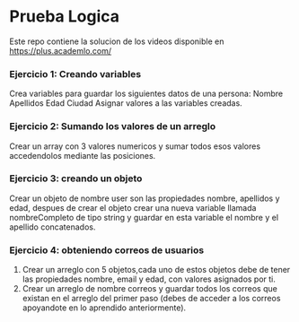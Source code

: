 # Prueba Logica
Este repo contiene la solucion de los videos disponible en https://plus.academlo.com/

### Ejercicio 1: Creando variables
Crea variables para guardar los siguientes datos de una persona:
Nombre
Apellidos
Edad
Ciudad
Asignar valores a las variables creadas.

### Ejercicio 2: Sumando los valores de un arreglo
Crear un array con 3 valores numericos y sumar todos esos valores accedendolos mediante las posiciones.

### Ejercicio 3: creando un objeto
Crear un objeto de nombre user son las propiedades nombre, apellidos y edad, 
despues de crear el objeto crear una nueva variable llamada nombreCompleto de tipo string 
y guardar en esta variable el nombre y el apellido concatenados.

### Ejercicio 4: obteniendo correos de usuarios
1. Crear un arreglo con 5 objetos,cada uno de estos objetos debe de tener las propiedades nombre, email y edad, con valores asignados por ti.
2. Crear un arreglo de nombre correos y guardar todos los correos que existan en el arreglo del primer paso (debes de acceder a los correos apoyandote en lo aprendido anteriormente).